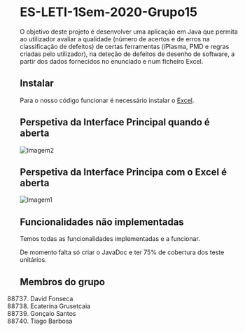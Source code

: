 # ES-LETI-1Sem-2020-Grupo15

O objetivo deste projeto é desenvolver uma aplicação em Java que permita ao utilizador avaliar a qualidade (número de acertos e de erros na classificação de defeitos) de certas ferramentas (iPlasma, PMD e regras criadas pelo utilizador), na deteção de defeitos de desenho de software, a partir dos dados fornecidos no enunciado e num ficheiro Excel. 

## Instalar

Para o nosso código funcionar é necessário instalar o [Excel](https://e-learning.iscte-iul.pt/bbcswebdav/pid-111513-dt-content-rid-857362_1/xid-857362_1).

## Perspetiva da Interface Principal quando é aberta

![Imagem2](https://user-images.githubusercontent.com/73655499/101992631-bbef5d80-3cac-11eb-9204-0de4cb188738.jpeg)

## Perspetiva da Interface Principa com o Excel é aberta

![Imagem1](https://user-images.githubusercontent.com/73655499/101992619-a7ab6080-3cac-11eb-8c33-e3f6e726c9f9.jpeg)

## Funcionalidades não implementadas

Temos todas as funcionalidades implementadas e a funcionar. 

De momento falta só criar o JavaDoc e ter 75% de cobertura dos teste unitários.

## Membros do grupo

  88737. David Fonseca
  87807. Ecaterina Grusetcaia 
  87665. Gonçalo Santos 
  87568. Tiago Barbosa
